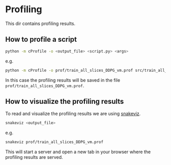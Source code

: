 # Profiling

This dir contains profiling results.

## How to profile a script
    
```bash 
python -m cProfile -o <output_file> <script.py> <args>
```

e.g.
```bash 
python -m cProfile -o prof/train_all_slices_DDPG_vm.prof src/train_all_slices.py ddpg
```

In this case the profiling results will be saved in the file `prof/train_all_slices_DDPG_vm.prof`.

## How to visualize the profiling results
To read and visualize the profiling results we are using [snakeviz](https://jiffyclub.github.io/snakeviz/).

```bash
snakeviz <output_file>
```

e.g.
```bash
snakeviz prof/train_all_slices_DDPG_vm.prof
```

This will start a server and open a new tab in your browser where the profiling results are served.
